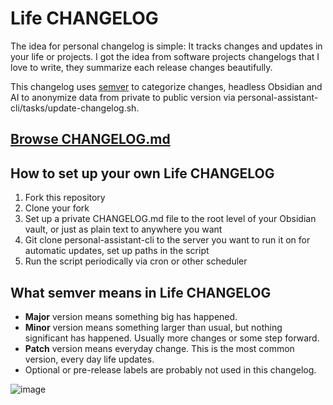 # Life CHANGELOG

The idea for personal changelog is simple: It tracks changes and updates in your life or projects. I got the idea from software projects changelogs that I love to write, they summarize each release changes beautifully.

This changelog uses [semver](https://semver.org/) to categorize changes, headless Obsidian and AI to anonymize data from private to public version via personal-assistant-cli/tasks/update-changelog.sh.

## [Browse CHANGELOG.md](CHANGELOG.md)

## How to set up your own Life CHANGELOG

1. Fork this repository
2. Clone your fork
3. Set up a private CHANGELOG.md file to the root level of your Obsidian vault, or just as plain text to anywhere you want
4. Git clone personal-assistant-cli to the server you want to run it on for automatic updates, set up paths in the script
5. Run the script periodically via cron or other scheduler

## What semver means in Life CHANGELOG

- **Major** version means something big has happened.
- **Minor** version means something larger than usual, but nothing significant has happened. Usually more changes or some step forward.
- **Patch** version means everyday change. This is the most common version, every day life updates.
- Optional or pre-release labels are probably not used in this changelog.

![image](https://github.com/user-attachments/assets/46b6244f-14a1-46cb-bb54-5bb0b7a63449)